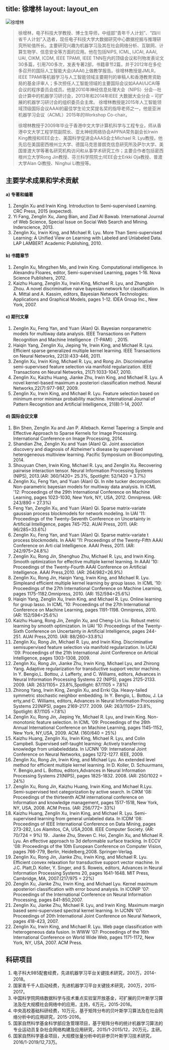 title: 徐增林layout: layout_en---![徐增林](http://7xohr3.com1.z0.glb.clouddn.com/徐老师.jpg)> 徐增林，电子科技大学教授、博士生导师，中组部“青年千人计划”、“四川省千人计划”入选者，现任电子科技大学大数据研究中心数据挖掘与推理研究所轮值所长。主要研究兴趣为机器学习及其在社会网络分析、互联网、计算生物学、信息安全等方面的应用。他在包括NIPS, ICML, IJCAI, AAAI, UAI, CIKM, ICDM, IEEE TPAMI, IEEE TNN在内的顶级会议和刊物发表论文30多篇，引用700多次，发表专著2部，书籍章节2篇，并于2012年在多伦多召开的国际人工智能大会(AAAI)上做教学报告。徐增林教授是JMLR，IEEE TPAMI等机器学习与人工智能领域主要期刊的审稿人和香港教育资助局的基金评审人；多次担任人工智能领域的主要国际会议如AAAI/IJCAI等会议的程序委员会成员。他是2010年神经信息处理大会（NIPS）分会--社会计算中的机器学习研讨会，2013年和2014年IEEE 大数据大会分会 – 可扩展的机器学习研讨会的组织委员会主席。 徐增林教授是2015年人工智能领域顶级国际会议AAAI的最佳学生论文奖提名奖的指导老师之一，他是亚洲机器学习会议（ACML）2015年的Workshop Co-chair。> > 徐增林教授于2009年毕业于香港中文大学计算机科学与工程专业，师从香港中文大学工程学院副院长、亚太神经网络协会APPNA常务副会长Irwin King教授和IEEE会士、美国科学促进会AAAS会士Michael R. Lyu教授。他先后在美国密西根州立大学、德国马克思普朗克信息研究所及萨尔大学、美国普渡大学等著名研究机构访问和从事学术研究工作；主要合作者包括密西根州立大学Rong Jin教授、芬兰科学院院士/IEEE会士Erkki Oja教授、普渡大学Alan Qi教授、Ninghui Li教授等。## 主要学术成果和学术贡献#### a) 专著和编著 1. Zenglin Xu and Irwin King. Introduction to Semi-supervised Learning. CRC Press, 2015 (expected). 2. Yi Fang, Zenglin Xu, Jiang Bian, and Ziad Al Bawab. International Journal of Web Science, Special Issue on Social Web Search and Mining. Inderscience, 2013. 3. Zenglin Xu, Irwin King, and Michael R. Lyu. More Than Semi-supervised Learning: A Unified View on Learning with Labeled and Unlabeled Data. LAP LAMBERT Academic Publishing, 2010.#### b) 书籍章节 1. Zenglin Xu, Mingzhen Mo, and Irwin King. Computational intelligence. In Alexandru Floares, editor, Semi-supervised Learning, pages 1-16. Nova Science Publishers, 2012. 2. Kaizhu Huang, Zenglin Xu, Irwin King, Michael R. Lyu, and Zhangbin Zhou. A novel discriminative naive bayesian network for classification. In A. Mittal and A. Kassim, editors, Bayesian Network Technologies: Applications and Graphical Models, pages 1-12. IDEA Group Inc., New York, 2007.#### c) 期刊文章1. Zenglin Xu, Feng Yan, and Yuan (Alan) Qi. Bayesian nonparametric models for multiway data analysis. IEEE Transactions on Pattern Recognition and Machine Intelligence（T-PAMI）, 2015. 2. Haiqin Yang, Zenglin Xu, Jieping Ye, Irwin King, and Michael R. Lyu. Efficient sparse generalized multiple kernel learning. IEEE Transactions on Neural Networks, 22(3):433-446, 2011. 3. Zenglin Xu, Irwin King, Michael R. Lyu, and Rong Jin. Discriminative semi-supervised feature selection via manifold regularization. IEEE Transactions on Neural Networks, 21(7):1033-1047, 2010. 4. Zenglin Xu, Kaizhu Huang, Jianke Zhu, Irwin King, and Michael R. Lyu. A novel kernel-based maximum a posteriori classification method. Neural Networks,22(7):977-987, 2009. 5. Zenglin Xu, Irwin King, and Michael R. Lyu. Feature selection based on minimum error minimax probability machine. International Journal of Pattern Recognition and Artificial Intelligence, 21(8):1-14, 2007. #### d) 国际会议文章 1. Bin Shen, Zenglin Xu and Jan P. Allebach. Kernel Tapering: a Simple and Effective Approach to Sparse Kernels for Image Processing. International Conference on Image Processing, 2014.2. Shandian Zhe, Zenglin Xu and Yuan (Alan) Qi. Joint association discovery and diagnosis of Alzheimer's disease by supervised heterogeneous multiview learning. Pacific Symposium on Biocomputing, 2014.3. Shouyuan Chen, Irwin King, Michael R. Lyu, and Zenglin Xu. Recovering pairwise interaction tensor. Neural Information Processing Systems (NIPS), 2013.(AR: 360/1420= 25.3%, Spotlight: 52/1420 = 3.7%)4. Zenglin Xu, Feng Yan, and Yuan (Alan) Qi. In nite tucker decomposition: Non-parametric bayesian models for multiway data analysis. In ICML '12: Proceedings of the 29th International Conference on Machine Learning, pages 1023-1030, New York, NY, USA, 2012. Omnipress. (AR: 243/890 = 27.3%)5. Feng Yan, Zenglin Xu, and Yuan (Alan) Qi. Sparse matrix-variate gaussian process blockmodels for network modeling. In UAI '11: Proceedings of the Twenty-Seventh Conference on Uncertainty in Artificial Intelligence, pages 745-752. AUAI Press, 2011. (AR: 96/285=33.6%)6. Zenglin Xu, Feng Yan, and Yuan (Alan) Qi. Sparse matrix-variate t process blockmodels. In AAAI '11: Proceedings of the Twenty-Fifth AAAI Conference on Arti cial Intelligence. AAAI Press, 2011. (AR: 242/975=24.8%)7. Zenglin Xu, Rong Jin, Shenghuo Zhu, Michael R. Lyu, and Irwin King. Smooth optimization for effective multiple kernel learning. In AAAI '10: Proceedings of the Twenty-Fourth AAAI Conference on Artificial Intelligence. AAAI Press,2010. (AR: 264/982=26.9%)8. Zenglin Xu, Rong Jin, Haiqin Yang, Irwin King, and Michael R. Lyu. Simpleand efficient multiple kernel learning by group lasso. In ICML '10: Proceedings of the 27th International Conference on Machine Learning, pages 1175-1182.Omnipress, 2010. (AR: 152/594=25.6%)9. Haiqin Yang, Zenglin Xu, Irwin King, and Michael R. Lyu. Online learning for group lasso. In ICML '10: Proceedings of the 27th International Conference on Machine Learning, pages 1191-1198. Omnipress, 2010. (AR: 152/594=25.6%)10. Kaizhu Huang, Rong Jin, Zenglin Xu, and Cheng-Lin Liu. Robust metric learning by smooth optimization. In UAI '10: Proceedings of the Twenty-Sixth Conference on Uncertainty in Artificial Intelligence, pages 244-251. AUAI Press,2010. (AR: 88/260=33.8%)11. Zenglin Xu, Rong Jin, Michael R. Lyu, and Irwin King. Discriminative semisupervised feature selection via manifold regularization. In IJCAI '09: Proceedings of the 21th International Joint Conference on Articial Intelligence, pages 1303-1308, 2009.12. Zenglin Xu, Rong Jin, Jianke Zhu, Irwin King, Michael Lyu, and Zhirong Yang. Adaptive regularization for transductive support vector machine. In Y. Bengio,L. Bottou, J. Lafferty, and C. Williams, editors, Advances in Neural Information Processing Systems 22 (NIPS), pages 2125-2133. 2009. (AR: 263/1105= 23.8%,Spotlight: 87/1105 = 7.8%)13. Zhirong Yang, Irwin King, Zenglin Xu, and Errki Oja. Heavy-tailed symmetric stochastic neighbor embedding. In Y. Bengio, L. Bottou, J. Laerty,and C. Williams, editors, Advances in Neural Information Processing Systems 22(NIPS), pages 2169-2177. 2009. (AR: 263/1105= 23.8%, Spotlight: 87/1105 =7.8%)14. Zenglin Xu, Rong Jin, Jieping Ye, Michael R. Lyu, and Irwin King. Non-monotonic feature selection. In ICML '09: Proceedings of the 26th Annual International Conference on Machine Learning, pages 1145-1152, New York, NY,USA, 2009. ACM. (160/640 = 25%)15. Kaizhu Huang, Zenglin Xu, Irwin King, Michael R. Lyu, and Colin Campbell. Supervised self-taught learning: Actively transferring knowledge from unlabeleddata. In IJCNN '09: International Joint Conference on Neural Networks, pages 1272-1277. IEEE, 2009.16. Zenglin Xu, Rong Jin, Irwin King, and Michael Lyu. An extended level method for efficient multiple kernel learning. In D. Koller, D. Schuurmans, Y. Bengio,and L. Bottou, editors,Advances in Neural Information Processing Systems 21(NIPS), pages 1825-1832. 2008. (AR: 250/1022 = 24%)17. Zenglin Xu, Rong Jin, Kaizhu Huang, Irwin King, and Michael R.Lyu. Semi-supervised text categorization by active search. In CIKM '08: Proceedings of the thirteenth ACM international conference on Information and knowledge management, pages 1517-1518, New York, NY, USA, 2008. ACM Press. (AR: 256/772= 33%)18. Kaizhu Huang, Zenglin Xu, Irwin King, and Michael R. Lyu. Semi-supervised learning from general unlabeled data. In ICDM '08: Proceedings of IEEE International Conference on Data Mining, pages 273-282, Los Alamitos, CA, USA,2008. IEEE Computer Society. (AR: 70/724 = 9%)19．Jianke Zhu, Steven C. Hoi, Zenglin Xu, and Michael R. Lyu. An effective approach to 3d deformable surface tracking. In ECCV '08: Proceedings of the 10th European Conference on Computer Vision, pages 766-779, Berlin, Heidelberg,2008. Springer-Verlag.20. Zenglin Xu, Rong Jin, Jianke Zhu, Irwin King, and Michael R. Lyu. Efficient convex relaxation for transductive support vector machine. In J.C. Platt,D. Koller, Y. Singer, and S. Roweis, editors, Advances in Neural Information Processing Systems 20, pages 1641-1648. MIT Press, Cambridge, MA, 2007.(217/975 = 22%)21. Zenglin Xu, Jianke Zhu, Irwin King, and Michael Lyu. Kernel maximum aposteriori classification with error bound analysis. In ICONIP '07: Proceedings of the International Conference on Neural Information Processing, pages 841-850,2007.22. Zenglin Xu, Jianke Zhu, Michael R. Lyu, and Irwin King. Maximum margin based semi-supervised spectral kernel learning. In IJCNN '07: Proceedings of 20th International Joint Conference on Neural Network, pages 418-423, 2007.23. Zenglin Xu, Irwin King, and Michael R. Lyu. Web page classification with heterogeneous data fusion. In WWW '07: Proceedings of the 16th International Conference on World Wide Web, pages 1171-1172, New York, NY, USA, 2007. ACM Press.## 科研项目1. 电子科大985配套经费，先进机器学习平台关键技术研究，200万，2014-2018。 2. 国家青千千人启动经费，先进机器学习平台关键技术研究，200万，2015-2017。 3. 中国科学院网络数据科学与技术重点实验室开放基金，可扩展的贝叶斯学习算法及在大规模社会网络中的应用，主持，6万元，2015-2016。 4. 中央高校基础科研经费，10万元，基于矩阵分布的贝叶斯学习算法及在社会网络分析中的应用研究，2015-2016。 5. 国家自然科学基金科学部应急管理项目，基于矩阵分布的统计机器学习算法的专业运动员复杂社会网络构建及应用研究，2015/1-2015/12，20万元，主研。6. 国家自然科学基金项目，大规模张量分析中的非参贝叶斯学习技术研究，2016/1-2019/12,73万。